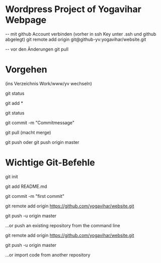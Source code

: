 # Wordpress Project of Yogavihar Webpage

-- mit github Account verbinden (vorher in ssh Key unter .ssh und github abgelegt)
git remote add origin git@github-yv:yogavihar/website.git

-- vor den Änderungen
git pull

# Vorgehen
(ins Verzeichnis Work/www/yv wechseln)

git status

git add *

git status

git commit -m "Commitmessage"

git pull (macht merge)

git push oder git push origin master


# Wichtige Git-Befehle
git init

git add README.md

git commit -m "first commit"

git remote add origin https://github.com/yogavihar/website.git

git push -u origin master

…or push an existing repository from the command line

git remote add origin https://github.com/yogavihar/website.git

git push -u origin master

…or import code from another repository
